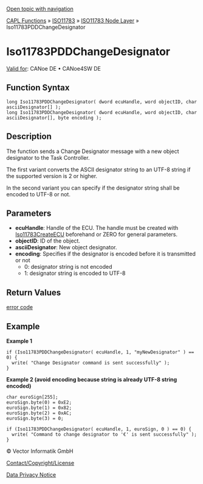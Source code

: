 [Open topic with navigation](../../../../../../CANoeDEFamily.htm#Topics/CAPLFunctions/ISO11783/ISONodeLayer/Functions/CAPLfunctionIso11783PDDChangeDesignator.md)

[CAPL Functions](../../../CAPLfunctions.md) » [ISO11783](../../CAPLfunctionsISO11783Overview.md) » [ISO11783 Node Layer](../CAPLfunctionsISONLOverview.md) » Iso11783PDDChangeDesignator

# Iso11783PDDChangeDesignator

[Valid for](../../../../Shared/FeatureAvailability.md): CANoe DE • CANoe4SW DE

## Function Syntax

```plaintext
long Iso11783PDDChangeDesignator( dword ecuHandle, word objectID, char asciiDesignator[] );
long Iso11783PDDChangeDesignator( dword ecuHandle, word objectID, char asciiDesignator[], byte encoding );
```

## Description

The function sends a Change Designator message with a new object designator to the Task Controller.

The first variant converts the ASCII designator string to an UTF-8 string if the supported version is 2 or higher.

In the second variant you can specify if the designator string shall be encoded to UTF-8 or not.

## Parameters

- **ecuHandle**: Handle of the ECU. The handle must be created with [Iso11783CreateECU](CAPLfunctionIso11783CreateECU.md) beforehand or ZERO for general parameters.
- **objectID**: ID of the object.
- **asciiDesignator**: New object designator.
- **encoding**: Specifies if the designator is encoded before it is transmitted or not
  - 0: designator string is not encoded
  - 1: designator string is encoded to UTF-8

## Return Values

[error code](../CAPLfunctionsISONLErrorCodesPDDOnError.md)

## Example

**Example 1**

```plaintext
if (Iso11783PDDChangeDesignator( ecuHandle, 1, "myNewDesignator" ) == 0) {
  write( "Change Designator command is sent successfully" );
}
```

**Example 2 (avoid encoding because string is already UTF-8 string encoded)**

```plaintext
char euroSign[255];
euroSign.byte(0) = 0xE2;
euroSign.byte(1) = 0x82;
euroSign.byte(2) = 0xAC;
euroSign.byte(3) = 0;

if (Iso11783PDDChangeDesignator( ecuHandle, 1, euroSign, 0 ) == 0) {
  write( "Command to change designator to '€' is sent successfully" );
}
```

© Vector Informatik GmbH

[Contact/Copyright/License](../../../../Shared/ContactCopyrightLicense.md)

[Data Privacy Notice](https://www.vector.com/int/en/company/get-info/privacy-policy/)

